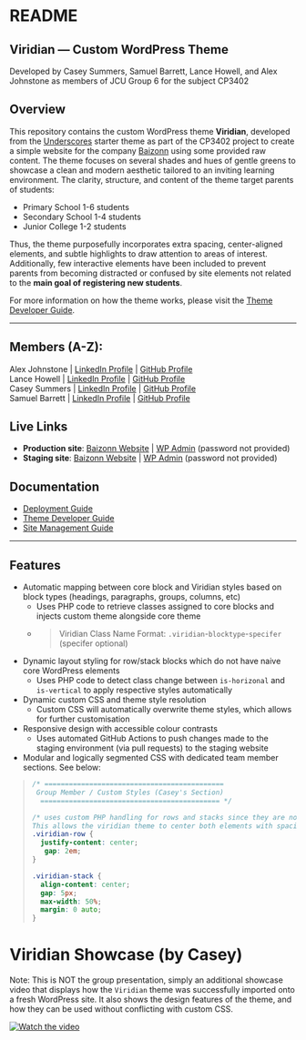 # README

## Viridian — Custom WordPress Theme
Developed by Casey Summers, Samuel Barrett, Lance Howell, and Alex Johnstone as members of JCU Group 6 for the subject CP3402

## Overview
This repository contains the custom WordPress theme **Viridian**, developed from the [Underscores](https://underscores.me/) starter theme as part of the CP3402 project to create a simple website for the company [Baizonn](https://baizonnlearningctr.com/) using some provided raw content. The theme focuses on several shades and hues of gentle greens to showcase a clean and modern aesthetic tailored to an inviting learning environment. The clarity, structure, and content of the theme target parents of students:
- Primary School 1-6 students
- Secondary School 1-4 students
- Junior College 1-2 students

Thus, the theme purposefully incorporates extra spacing, center-aligned elements, and subtle highlights to draw attention to areas of interest. Additionally, few interactive elements have been included to prevent parents from becoming distracted or confused by site elements not related to the **main goal of registering new students**. 

For more information on how the theme works, please visit the [Theme Developer Guide](theme.md).

---

## Members (A-Z):
Alex Johnstone | [LinkedIn Profile](https://www.linkedin.com/in/alexander-johnstone-b93793117/) | [GitHub Profile](https://github.com/alexjohnstone29) <br>
Lance Howell  | [LinkedIn Profile](https://www.linkedin.com/in/lance-1-b0520334a/) | [GitHub Profile](https://github.com/Lance791854) <br>
Casey Summers | [LinkedIn Profile](https://www.linkedin.com/in/casey-summers-b2ba3a30a/) | [GitHub Profile](https://github.com/Casey-Summers) <br>
Samuel Barrett | [LinkedIn Profile](https://www.linkedin.com/in/sam-barrett-388526356/) | [GitHub Profile](https://github.com/SamBarrett1) <br>

## Live Links
- **Production site**: [Baizonn Website](http://09042025.xyz) | [WP Admin](http://09042025.xyz/wp-admin/) (password not provided)
- **Staging site**: [Baizonn Website](http://209.38.89.77) | [WP Admin](http://209.38.89.77/wp-admin/) (password not provided)

## Documentation
- [Deployment Guide](deployment.md)
- [Theme Developer Guide](theme.md)
- [Site Management Guide](site.md)

---

## Features
- Automatic mapping between core block and Viridian styles based on block types (headings, paragraphs, groups, columns, etc)
  - Uses PHP code to retrieve classes assigned to core blocks and injects custom theme alongside core theme
  - > Viridian Class Name Format:
    > `.viridian`-`blocktype`-`specifer` (specifer optional)
- Dynamic layout styling for row/stack blocks which do not have naive core WordPress elements
  - Uses PHP code to detect class change between `is-horizonal` and `is-vertical` to apply respective styles automatically
- Dynamic custom CSS and theme style resolution
  - Custom CSS will automatically overwrite theme styles, which allows for further customisation 
- Responsive design with accessible colour contrasts
  - Uses automated GitHub Actions to push changes made to the staging environment (via pull requests) to the staging website 
- Modular and logically segmented CSS with dedicated team member sections. See below:

> ``` CSS
> /* ============================================
>  Group Member / Custom Styles (Casey's Section)
>   ============================================ */
>
> /* uses custom PHP handling for rows and stacks since they are not native 'core' elements. 
> This allows the viridian theme to center both elements with spacing automatically*/
> .viridian-row {
>	justify-content: center;
>    gap: 2em;
>}
>
>.viridian-stack {
>   align-content: center;
>   gap: 5px;
>   max-width: 50%;
>   margin: 0 auto;
> }
> ```

# Viridian Showcase (by Casey)
Note: This is NOT the group presentation, simply an additional showcase video that displays how the `Viridian` theme was successfully imported onto a fresh WordPress site. It also shows the design features of the theme, and how they can be used without conflicting with custom CSS.

[![Watch the video](https://img.youtube.com/vi/Wax6U_wEa3I/0.jpg)](https://youtu.be/Wax6U_wEa3I)


